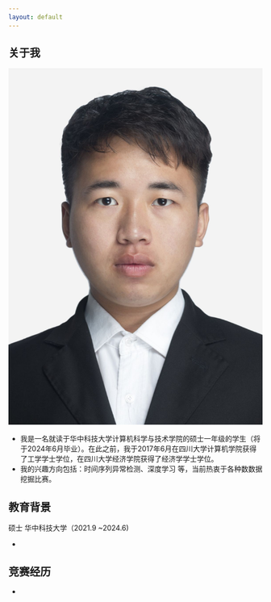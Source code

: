 ```yaml
---
layout: default
---
```


## 关于我

<img class="profile-picture" src="./imgs/photo.jpg">

- 我是一名就读于华中科技大学计算机科学与技术学院的硕士一年级的学生（将于2024年6月毕业）。在此之前，我于2017年6月在四川大学计算机学院获得了工学学士学位，在四川大学经济学院获得了经济学学士学位。
- 我的兴趣方向包括：时间序列异常检测、深度学习 等，当前热衷于各种数数据挖掘比赛。



## 教育背景
硕士 华中科技大学（2021.9 ~2024.6)

- 

## 竞赛经历
- 
